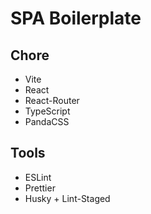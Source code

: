 # SPA Boilerplate

## Chore

- Vite
- React
- React-Router
- TypeScript
- PandaCSS

## Tools

- ESLint
- Prettier
- Husky + Lint-Staged
